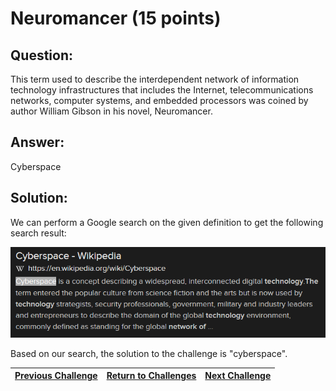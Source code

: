 # Neuromancer (15 points)

## Question:

This term used to describe the interdependent network of information technology infrastructures that includes the Internet, telecommunications networks, computer systems, and embedded processors was coined by author William Gibson in his novel, Neuromancer.

## Answer:

Cyberspace

## Solution:

We can perform a Google search on the given definition to get the following search result:

[![search-result.png](search-result.png)](https://duckduckgo.com/?t=ffab&q=interdependent+network+of+information+technology+infrastructures+that+includes+the+Internet%2C+telecommunications+networks%2C+computer+systems%2C+and+embedded+processors+was+coined+by+author+William+Gibson+in+his+novel%2C+Neuromancer&atb=v1-1&ia=web)

Based on our search, the solution to the challenge is "cyberspace".

| [Previous Challenge](/Challenges/Oversee-And-Govern/7/README.md#top) | [Return to Challenges](/Challenges/../../../#modules) | [Next Challenge](/Challenges/Oversee-And-Govern/9/README.md#top) |
| :------- | :-----: | ------: |
